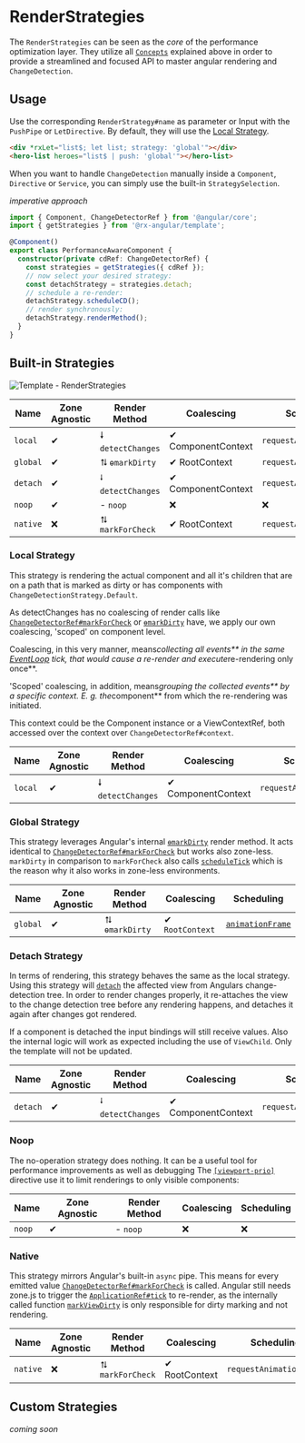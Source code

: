 # RenderStrategies

The `RenderStrategies` can be seen as the _core_ of the performance optimization layer. They utilize all
[`Concepts`](https://github.com/BioPhoton/rx-angular/tree/master/libs/template/docs/concepts.md) explained above in order to provide a streamlined and focused API to master
angular rendering and `ChangeDetection`.

## Usage

Use the corresponding `RenderStrategy#name` as parameter or Input with the `PushPipe` or `LetDirective`.
By default, they will use the [Local Strategy](https://github.com/BioPhoton/rx-angular/tree/master/libs/template/docs/viewport-prio.md).

```html
<div *rxLet="list$; let list; strategy: 'global'"></div>
<hero-list heroes="list$ | push: 'global'"></hero-list>
```

When you want to handle `ChangeDetection` manually inside a `Component`, `Directive` or `Service`, you can
simply use the built-in `StrategySelection`.

_imperative approach_

```typescript
import { Component, ChangeDetectorRef } from '@angular/core';
import { getStrategies } from '@rx-angular/template';

@Component()
export class PerformanceAwareComponent {
  constructor(private cdRef: ChangeDetectorRef) {
    const strategies = getStrategies({ cdRef });
    // now select your desired strategy:
    const detachStrategy = strategies.detach;
    // schedule a re-render:
    detachStrategy.scheduleCD();
    // render synchronously:
    detachStrategy.renderMethod();
  }
}
```

## Built-in Strategies

![Template - RenderStrategies](https://raw.githubusercontent.com/BioPhoton/rx-angular/master/libs/template/images/template_rendering-strategies.png)

| Name     | Zone Agnostic | Render Method     | Coalescing         | Scheduling              |
| -------- | ------------- | ----------------- | ------------------ | ----------------------- |
| `local`  | ✔             | 🠗 `detectChanges` | ✔ ComponentContext | `requestAnimationFrame` |
| `global` | ✔             | ⮁ `ɵmarkDirty`    | ✔ RootContext      | `requestAnimationFrame` |
| `detach` | ✔             | ⭭ `detectChanges` | ✔ ComponentContext | `requestAnimationFrame` |
| `noop`   | ✔             | - `noop`          | ❌                 | ❌                      |
| `native` | ❌            | ⮁ `markForCheck`  | ✔ RootContext      | `requestAnimationFrame` |

### Local Strategy

This strategy is rendering the actual component and
all it's children that are on a path
that is marked as dirty or has components with `ChangeDetectionStrategy.Default`.

As detectChanges has no coalescing of render calls
like [`ChangeDetectorRef#markForCheck`](https://github.com/angular/angular/blob/930eeaf177a4c277f437f42314605ff8dc56fc82/packages/core/src/render3/view_ref.ts#L128) or [`ɵmarkDirty`](https://github.com/angular/angular/blob/930eeaf177a4c277f437f42314605ff8dc56fc82/packages/core/src/render3/instructions/change_detection.ts#L36) have, we apply our own coalescing, 'scoped' on
component level.

Coalescing, in this very manner,
means*collecting all events\*\* in the same
[EventLoop](https://developer.mozilla.org/de/docs/Web/JavaScript/EventLoop) tick, that would cause a re-render and
execute*re-rendering only once\*\*.

'Scoped' coalescing, in addition, means*grouping the collected events\*\* by a specific context.
E. g. the*component\*\* from which the re-rendering was initiated.

This context could be the Component instance or a ViewContextRef,
both accessed over the context over `ChangeDetectorRef#context`.

| Name    | Zone Agnostic | Render Method     | Coalescing         | Scheduling              |
| ------- | ------------- | ----------------- | ------------------ | ----------------------- |
| `local` | ✔             | 🠗 `detectChanges` | ✔ ComponentContext | `requestAnimationFrame` |

### Global Strategy

This strategy leverages Angular's internal [`ɵmarkDirty`](https://github.com/angular/angular/blob/930eeaf177a4c277f437f42314605ff8dc56fc82/packages/core/src/render3/instructions/change_detection.ts#L36) render method.
It acts identical to [`ChangeDetectorRef#markForCheck`](https://github.com/angular/angular/blob/930eeaf177a4c277f437f42314605ff8dc56fc82/packages/core/src/render3/view_ref.ts#L128) but works also zone-less.
`markDirty` in comparison to `markForCheck` also calls [`scheduleTick`](https://github.com/angular/angular/blob/930eeaf177a4c277f437f42314605ff8dc56fc82/packages/core/src/render3/instructions/shared.ts#L1863) which is the reason why it also works in zone-less environments.

| Name     | Zone Agnostic | Render Method  | Coalescing      | Scheduling                                                                                                                                            |
| -------- | ------------- | -------------- | --------------- | ----------------------------------------------------------------------------------------------------------------------------------------------------- |
| `global` | ✔             | ⮁ `ɵmarkDirty` | ✔ `RootContext` | [`animationFrame`](https://github.com/angular/angular/blob/930eeaf177a4c277f437f42314605ff8dc56fc82/packages/core/src/render3/util/misc_utils.ts#L39) |

### Detach Strategy

In terms of rendering, this strategy behaves the same as the local strategy.
Using this strategy will [`detach`](https://angular.io/api/core/ChangeDetectorRef#detach) the affected view from
Angulars change-detection tree.
In order to render changes properly, it re-attaches the view to the change detection tree before any rendering happens,
and detaches it again after changes got rendered.

If a component is detached the input bindings will still receive values.
Also the internal logic will work as expected including the use of `ViewChild`.
Only the template will not be updated.

| Name     | Zone Agnostic | Render Method     | Coalescing         | Scheduling              |
| -------- | ------------- | ----------------- | ------------------ | ----------------------- |
| `detach` | ✔             | ⭭ `detectChanges` | ✔ ComponentContext | `requestAnimationFrame` |

### Noop

The no-operation strategy does nothing.
It can be a useful tool for performance improvements as well as debugging
The [`[viewport-prio]`](https://github.com/BioPhoton/rx-angular/blob/ef99804c1b07aeb96763cacca6afad7bbdab03b1/libs/template/src/lib/experimental/viewport-prio/viewport-prio.directive.ts) directive use it to limit renderings to only visible components:

| Name   | Zone Agnostic | Render Method | Coalescing | Scheduling |
| ------ | ------------- | ------------- | ---------- | ---------- |
| `noop` | ✔             | - `noop`      | ❌         | ❌         |

### Native

This strategy mirrors Angular's built-in `async` pipe.
This means for every emitted value [`ChangeDetectorRef#markForCheck`](https://github.com/angular/angular/blob/930eeaf177a4c277f437f42314605ff8dc56fc82/packages/core/src/render3/view_ref.ts#L128) is called.
Angular still needs zone.js to trigger the [`ApplicationRef#tick`](https://github.com/angular/angular/blob/7d8dce11c0726cdba999fc59a83295d19e5e92e6/packages/core/src/application_ref.ts#L719) to re-render,
as the internally called function [`markViewDirty`](https://github.com/angular/angular/blob/930eeaf177a4c277f437f42314605ff8dc56fc82/packages/core/src/render3/instructions/shared.ts#L1837) is only responsible for dirty marking and not rendering.

| Name     | Zone Agnostic | Render Method    | Coalescing    | Scheduling              |
| -------- | ------------- | ---------------- | ------------- | ----------------------- |
| `native` | ❌            | ⮁ `markForCheck` | ✔ RootContext | `requestAnimationFrame` |

## Custom Strategies

_coming soon_
